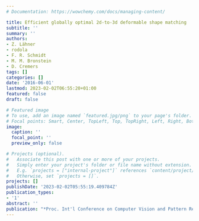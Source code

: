 ```yaml
---
# Documentation: https://wowchemy.com/docs/managing-content/

title: Efficient globally optimal 2d-to-3d deformable shape matching
subtitle: ''
summary: ''
authors:
- Z. Lähner
- rodola
- F. R. Schmidt
- M. M. Bronstein
- D. Cremers
tags: []
categories: []
date: '2016-06-01'
lastmod: 2023-02-02T06:55:20+01:00
featured: false
draft: false

# Featured image
# To use, add an image named `featured.jpg/png` to your page's folder.
# Focal points: Smart, Center, TopLeft, Top, TopRight, Left, Right, BottomLeft, Bottom, BottomRight.
image:
  caption: ''
  focal_point: ''
  preview_only: false

# Projects (optional).
#   Associate this post with one or more of your projects.
#   Simply enter your project's folder or file name without extension.
#   E.g. `projects = ["internal-project"]` references `content/project/deep-learning/index.md`.
#   Otherwise, set `projects = []`.
projects: []
publishDate: '2023-02-02T05:55:19.409784Z'
publication_types:
- '1'
abstract: ''
publication: "*Proc. Int'l Conference on Computer Vision and Pattern Recognition (CVPR)*"
---
```

